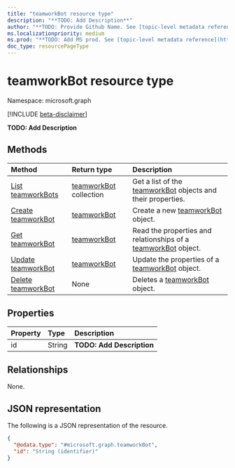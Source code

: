 ```yaml
---
title: "teamworkBot resource type"
description: "**TODO: Add Description**"
author: "**TODO: Provide Github Name. See [topic-level metadata reference](https://msgo.azurewebsites.net/add/document/guidelines/metadata.html#topic-level-metadata)**"
ms.localizationpriority: medium
ms.prod: "**TODO: Add MS prod. See [topic-level metadata reference](https://msgo.azurewebsites.net/add/document/guidelines/metadata.html#topic-level-metadata)**"
doc_type: resourcePageType
---
```


# teamworkBot resource type

Namespace: microsoft.graph

[!INCLUDE [beta-disclaimer](../../includes/beta-disclaimer.md)]

**TODO: Add Description**

## Methods
|Method|Return type|Description|
|:---|:---|:---|
|[List teamworkBots](../api/teamworkbot-list.md)|[teamworkBot](../resources/teamworkbot.md) collection|Get a list of the [teamworkBot](../resources/teamworkbot.md) objects and their properties.|
|[Create teamworkBot](../api/teamsappdefinition-post-bot.md)|[teamworkBot](../resources/teamworkbot.md)|Create a new [teamworkBot](../resources/teamworkbot.md) object.|
|[Get teamworkBot](../api/teamworkbot-get.md)|[teamworkBot](../resources/teamworkbot.md)|Read the properties and relationships of a [teamworkBot](../resources/teamworkbot.md) object.|
|[Update teamworkBot](../api/teamworkbot-update.md)|[teamworkBot](../resources/teamworkbot.md)|Update the properties of a [teamworkBot](../resources/teamworkbot.md) object.|
|[Delete teamworkBot](../api/teamworkbot-delete.md)|None|Deletes a [teamworkBot](../resources/teamworkbot.md) object.|

## Properties
|Property|Type|Description|
|:---|:---|:---|
|id|String|**TODO: Add Description**|

## Relationships
None.

## JSON representation
The following is a JSON representation of the resource.
<!-- {
  "blockType": "resource",
  "keyProperty": "id",
  "@odata.type": "microsoft.graph.teamworkBot",
  "openType": false
}
-->
``` json
{
  "@odata.type": "#microsoft.graph.teamworkBot",
  "id": "String (identifier)"
}
```

